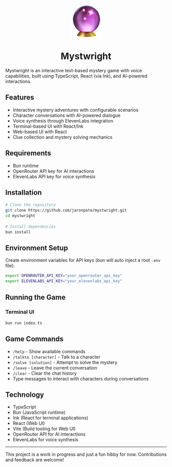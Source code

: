 <div align="center">
    <img src="icon.png" alt="Mystwright Logo" width="100"/>
    <h1>Mystwright</h1>
</div>

<!-- # Mystwright -->

Mystwright is an interactive text-based mystery game with voice capabilities, built using TypeScript, React (via Ink), and AI-powered interactions.

## Features

- Interactive mystery adventures with configurable scenarios
- Character conversations with AI-powered dialogue
- Voice synthesis through ElevenLabs integration
- Terminal-based UI with React/Ink
- Web-based UI with React
- Clue collection and mystery solving mechanics

## Requirements

- Bun runtime
- OpenRouter API key for AI interactions
- ElevenLabs API key for voice synthesis

## Installation

```bash
# Clone the repository
git clone https://github.com/jaronpate/mystwright.git
cd mystwright

# Install dependencies
bun install
```

## Environment Setup

Create environment variables for API keys (bun will auto inject a root `.env` file):

```bash
export OPENROUTER_API_KEY="your_openrouter_api_key"
export ELEVENLABS_API_KEY="your_elevenlabs_api_key"
```

## Running the Game

### Terminal UI
```bash
bun run index.ts
```

## Game Commands

- `/help` - Show available commands
- `/talkto [character]` - Talk to a character
- `/solve [solution]` - Attempt to solve the mystery
- `/leave` - Leave the current conversation
- `/clear` - Clear the chat history
- Type messages to interact with characters during conversations

## Technology

- TypeScript
- Bun (JavaScript runtime)
- Ink (React for terminal applications)
- React (Web UI)
- Vite (Build tooling for Web UI)
- OpenRouter API for AI interactions
- ElevenLabs for voice synthesis

---

This project is a work in progress and just a fun hibby for now. Contributions and feedback are welcome!
